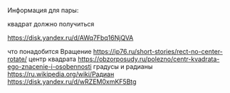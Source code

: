 Информация для пары:

квадрат
должно получиться

https://disk.yandex.ru/d/AWq7Fbq16NjQVA


что понадобится
Вращение
https://ip76.ru/short-stories/rect-no-center-rotate/
центр квадрата
https://obzorposudy.ru/polezno/centr-kvadrata-ego-znacenie-i-osobennosti
градусы и радианы
https://ru.wikipedia.org/wiki/Радиан
https://disk.yandex.ru/d/wRZEM0xmKF5Btg
